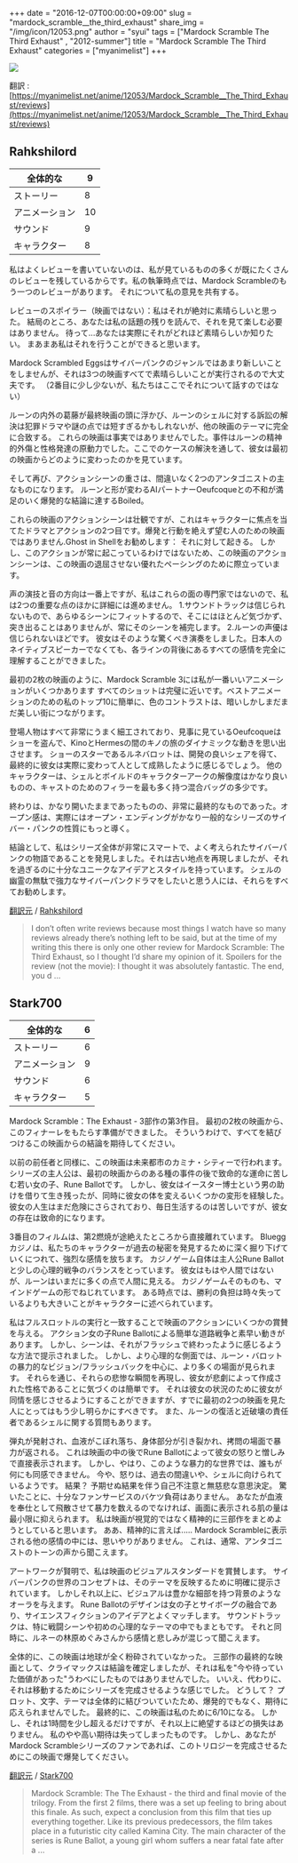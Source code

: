 +++
date = "2016-12-07T00:00:00+09:00"
slug = "mardock_scramble__the_third_exhaust"
share_img = "/img/icon/12053.png"
author = "syui"
tags = ["Mardock Scramble The Third Exhaust" , "2012-summer"]
title = "Mardock Scramble The Third Exhaust"
categories = ["myanimelist"]
+++

![](https://myanimelist.cdn-dena.com/images/anime/12/39309.jpg)


<!--more-->

翻訳 : [https://myanimelist.net/anime/12053/Mardock_Scramble__The_Third_Exhaust/reviews](https://myanimelist.net/anime/12053/Mardock_Scramble__The_Third_Exhaust/reviews)


## Rahkshilord



全体的な|  9
--- | ---
ストーリー|  8
アニメーション|  10
サウンド|  9
キャラクター|  8

私はよくレビューを書いていないのは、私が見ているものの多くが既にたくさんのレビューを残しているからです。私の執筆時点では、Mardock Scrambleのもう一つのレビューがあります。 それについて私の意見を共有する。

レビューのスポイラー（映画ではない）：私はそれが絶対に素晴らしいと思った。
結局のところ、あなたは私の話題の残りを読んで、それを見て楽しむ必要はありません。
待って...あなたは実際にそれがどれほど素晴らしいか知りたい。 まあまあ私はそれを行うことができると思います。

Mardock Scrambled Eggsはサイバーパンクのジャンルではあまり新しいことをしませんが、それは3つの映画すべてで素晴らしいことが実行されるので大丈夫です。  （2番目に少し少ないが、私たちはここでそれについて話すのではない）

ルーンの内外の葛藤が最終映画の頭に浮かび、ルーンのシェルに対する訴訟の解決は犯罪ドラマや謎の点では短すぎるかもしれないが、他の映画のテーマに完全に合致する。 これらの映画は事実ではありませんでした。事件はルーンの精神的外傷と性格発達の原動力でした。ここでのケースの解決を通して、彼女は最初の映画からどのように変わったのかを見ています。

そして再び、アクションシーンの重さは、間違いなく2つのアンタゴニストの主なものになります。 ルーンと形が変わるAIパートナーOeufcoqueとの不和が満足のいく爆発的な結論に達するBoiled。

これらの映画のアクションシーンは壮観ですが、これはキャラクターに焦点を当てたドラマとアクションの2つ目です。爆発と行動を絶えず望む人のための映画ではありません.Ghost in Shellをお勧めします： それに対して起きる。
しかし、このアクションが常に起こっているわけではないため、この映画のアクションシーンは、この映画の退屈させない優れたペーシングのために際立っています。

声の演技と音の方向は一番上ですが、私はこれらの面の専門家ではないので、私は2つの重要な点のほかに詳細には進めません。
1.サウンドトラックは信じられないもので、あらゆるシーンにフィットするので、そこにはほとんど気づかず、突き出ることはありませんが、常にそのシーンを補完します。
2.ルーンの声優は信じられないほどです。 彼女はそのような驚くべき演奏をしました。日本人のネイティブスピーカーでなくても、各ラインの背後にあるすべての感情を完全に理解することができました。

最初の2枚の映画のように、Mardock Scramble 3には私が一番いいアニメーションがいくつかあります
すべてのショットは完璧に近いです。ベストアニメーションのための私のトップ10に簡単に、色のコントラストは、暗いしかしまだまだ美しい街につながります。

登場人物はすべて非常にうまく細工されており、見事に見ているOeufcoqueはショーを盗んで、KinoとHermesの間のキノの旅のダイナミックな動きを思い出させます。
ショーのスターであるルネバロットは、開発の良いシェアを得て、最終的に彼女は実際に変わって人として成熟したように感じるでしょう。
他のキャラクターは、シェルとボイルドのキャラクターアークの解像度はかなり良いものの、キャストのためのフィラーを最も多く持つ混合バッグの多少です。

終わりは、かなり開いたままであったものの、非常に最終的なものであった。オープン感は、実際にはオープン・エンディングがかなり一般的なシリーズのサイバー・パンクの性質にもっと導く。

結論として、私はシリーズ全体が非常にスマートで、よく考えられたサイバーパンクの物語であることを発見しました。それは古い地点を再現しましたが、それを過ぎるのに十分なユニークなアイデアとスタイルを持っています。 シェルの幽霊の無駄で強力なサイバーパンクドラマをしたいと思う人には、それらをすべてお勧めします。

[翻訳元](https://myanimelist.net/reviews.php?id=177587) / [Rahkshilord](https://myanimelist.net/profile/Rahkshilord/reviews)


> I don’t often write reviews because most things I watch have so many reviews already there’s nothing left to be said, but at the time of my writing this there is only one other review for Mardock Scramble: The Third Exhaust, so I thought I’d share my opinion of it.    Spoilers for the review (not the movie): I thought it was absolutely fantastic.  The end, you d ...

## Stark700



全体的な|  6
--- | ---
ストーリー|  6
アニメーション|  9
サウンド|  6
キャラクター|  5

Mardock Scramble：The Exhaust  -  3部作の第3作目。 最初の2枚の映画から、このフィナーレをもたらす準備ができました。 そういうわけで、すべてを結びつけるこの映画からの結論を期待してください。

以前の前任者と同様に、この映画は未来都市のカミナ・シティーで行われます。 シリーズの主人公は、最初の映画からのある種の事件の後で致命的な運命に苦しむ若い女の子、Rune Ballotです。 しかし、彼女はイースター博士という男の助けを借りて生き残ったが、同時に彼女の体を変えるいくつかの変形を経験した。 彼女の人生はまだ危険にさらされており、毎日生活するのは苦しいですが、彼女の存在は致命的になります。

3番目のフィルムは、第2燃焼が途絶えたところから直接離れています。  Blueggカジノは、私たちのキャラクターが過去の秘密を発見するために深く掘り下げていくにつれて、強烈な感情を放ちます。 カジノゲーム自体は主人公Rune Ballotと少しの心理的戦争のバランスをとっています。 彼女はもはや人間ではないが、ルーンはいまだに多くの点で人間に見える。 カジノゲームそのものも、マインドゲームの形でねじれています。 ある時点では、勝利の負担は時々失っているよりも大きいことがキャラクターに述べられています。

私はフルスロットルの実行と一致することで映画のアクションにいくつかの賞賛を与える。 アクション女の子Rune Ballotによる簡単な道路戦争と素早い動きがあります。 しかし、シーンは、それがフラッシュで終わったように感じるような方法で提示されました。 しかし、より心理的な側面では、ルーン・バロットの暴力的なビジョン/フラッシュバックを中心に、より多くの場面が見られます。 それらを通じ、それらの悲惨な瞬間を再現し、彼女が悲劇によって作成された性格であることに気づくのは簡単です。 それは彼女の状況のた​​めに彼女が同情を感じさせるようにすることができますが、すでに最初の2つの映画を見た人にとってはもう少し明らかにすべきです。 また、ルーンの復活と近破壊の責任者であるシェルに関する質問もあります。

弾丸が発射され、血液がこぼれ落ち、身体部分が引き裂かれ、拷問の場面で暴力が返される。 これは映画の中の後でRune Ballotによって彼女の怒りと憎しみで直接表示されます。 しかし、やはり、このような暴力的な世界では、誰もが何にも同感できません。 今や、怒りは、過去の間違いや、シェルに向けられているようです。 結果？ 予期せぬ結果を伴う自己不注意と無慈悲な意思決定。 驚いたことに、十分なファンサービスのバケツ負荷はありません。 あなたが血液を奉仕として飛散させて暴力を数えるのでなければ、画面に表示される肌の量は最小限に抑えられます。 私は映画が視覚的ではなく精神的に三部作をまとめようとしていると思います。 ああ、精神的に言えば..... Mardock Scrambleに表示される他の感情の中には、思いやりがありません。 これは、通常、アンタゴニストのトーンの声から聞こえます。

アートワークが賢明で、私は映画のビジュアルスタンダードを賞賛します。 サイバーパンクの世界のコンセプトは、そのテーマを反映するために明確に提示されています。 しかしそれ以上に、ビジュアルは豊かな細部を持つ背景のようなオーラを与えます。  Rune Ballotのデザインは女の子とサイボーグの融合であり、サイエンスフィクションのアイデアとよくマッチします。 サウンドトラックは、特に戦闘シーンや初めの心理的なテーマの中でもまともです。 それと同時に、ルネーの林原めぐみさんから感情と悲しみが混じって聞こえます。

全体的に、この映画は地球が全く粉砕されていなかった。 三部作の最終的な映画として、クライマックスは結論を確定しましたが、それは私を"今や待っていた価値があった"うわべにしたものではありませんでした。 いいえ、代わりに、それは移動するためにシリーズを完成させるような感じでした。 どうして？ プロット、文字、テーマは全体的に結びついていたため、爆発的でもなく、期待に応えられませんでした。 最終的に、この映画は私のために6/10になる。 しかし、それは1時間を少し超えるだけですが、それ以上に絶望するほどの損失はありません。 私のやや高い期待は失ってしまったものです。 しかし、あなたがMardock Scrambleシリーズのファンであれば、このトリロジーを完成させるためにこの映画で爆発してください。

[翻訳元](https://myanimelist.net/reviews.php?id=117111) / [Stark700](https://myanimelist.net/profile/Stark700/reviews)


> Mardock Scramble: The The Exhaust - the third and final movie of the trilogy. From the first 2 films, there was a set up feeling to bring about this finale. As such, expect a conclusion from this film that ties up everything together.     Like its previous predecessors, the film takes place in a futuristic city called Kamina City. The main character of the series is Rune Ballot, a young girl whom suffers a near fatal fate after a ...
